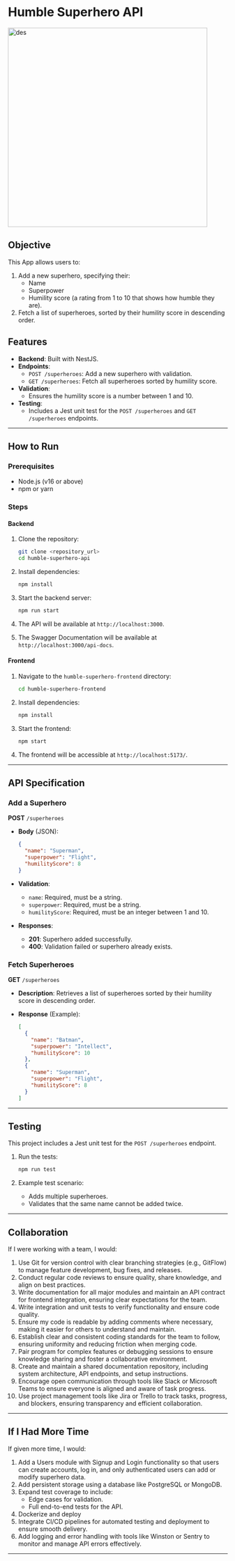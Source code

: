# Humble Superhero API

<img width="457" alt="des" src="https://github.com/user-attachments/assets/1ace3c4c-d309-4661-a32b-87b92ed4f0a7" />

## Objective

This App allows users to:

1. Add a new superhero, specifying their:
   - Name
   - Superpower
   - Humility score (a rating from 1 to 10 that shows how humble they are).
2. Fetch a list of superheroes, sorted by their humility score in descending order.

## Features

- **Backend**: Built with NestJS.
- **Endpoints**:
  - `POST /superheroes`: Add a new superhero with validation.
  - `GET /superheroes`: Fetch all superheroes sorted by humility score.
- **Validation**:
  - Ensures the humility score is a number between 1 and 10.
- **Testing**:
  - Includes a Jest unit test for the `POST /superheroes` and `GET /superheroes` endpoints.

---

## How to Run

### Prerequisites

- Node.js (v16 or above)
- npm or yarn

### Steps

#### Backend

1. Clone the repository:
   ```bash
   git clone <repository_url>
   cd humble-superhero-api
   ```
2. Install dependencies:
   ```bash
   npm install
   ```
3. Start the backend server:
   ```bash
   npm run start
   ```
4. The API will be available at `http://localhost:3000`.

5. The Swagger Documentation will be available at `http://localhost:3000/api-docs`.

#### Frontend

1. Navigate to the `humble-superhero-frontend` directory:
   ```bash
   cd humble-superhero-frontend
   ```
2. Install dependencies:
   ```bash
   npm install
   ```
3. Start the frontend:
   ```bash
   npm start
   ```
4. The frontend will be accessible at `http://localhost:5173/`.

---

## API Specification

### Add a Superhero

**POST** `/superheroes`

- **Body** (JSON):

  ```json
  {
    "name": "Superman",
    "superpower": "Flight",
    "humilityScore": 8
  }
  ```

- **Validation**:

  - `name`: Required, must be a string.
  - `superpower`: Required, must be a string.
  - `humilityScore`: Required, must be an integer between 1 and 10.

- **Responses**:
  - **201**: Superhero added successfully.
  - **400**: Validation failed or superhero already exists.

### Fetch Superheroes

**GET** `/superheroes`

- **Description**: Retrieves a list of superheroes sorted by their humility score in descending order.

- **Response** (Example):
  ```json
  [
    {
      "name": "Batman",
      "superpower": "Intellect",
      "humilityScore": 10
    },
    {
      "name": "Superman",
      "superpower": "Flight",
      "humilityScore": 8
    }
  ]
  ```

---

## Testing

This project includes a Jest unit test for the `POST /superheroes` endpoint.

1. Run the tests:

   ```bash
   npm run test
   ```

2. Example test scenario:
   - Adds multiple superheroes.
   - Validates that the same name cannot be added twice.

---

## Collaboration

If I were working with a team, I would:

1. Use Git for version control with clear branching strategies (e.g., GitFlow) to manage feature development, bug fixes, and releases.
2. Conduct regular code reviews to ensure quality, share knowledge, and align on best practices.
3. Write documentation for all major modules and maintain an API contract for frontend integration, ensuring clear expectations for the team.
4. Write integration and unit tests to verify functionality and ensure code quality.
5. Ensure my code is readable by adding comments where necessary, making it easier for others to understand and maintain.
6. Establish clear and consistent coding standards for the team to follow, ensuring uniformity and reducing friction when merging code.
7. Pair program for complex features or debugging sessions to ensure knowledge sharing and foster a collaborative environment.
8. Create and maintain a shared documentation repository, including system architecture, API endpoints, and setup instructions.
9. Encourage open communication through tools like Slack or Microsoft Teams to ensure everyone is aligned and aware of task progress.
10. Use project management tools like Jira or Trello to track tasks, progress, and blockers, ensuring transparency and efficient collaboration.

---

## If I Had More Time

If given more time, I would:

1. Add a Users module with Signup and Login functionality so that users can create accounts, log in, and only authenticated users can add or modify superhero data.
2. Add persistent storage using a database like PostgreSQL or MongoDB.
3. Expand test coverage to include:
   - Edge cases for validation.
   - Full end-to-end tests for the API.
4. Dockerize and deploy
5. Integrate CI/CD pipelines for automated testing and deployment to ensure smooth delivery.
6. Add logging and error handling with tools like Winston or Sentry to monitor and manage API errors effectively.

---
```